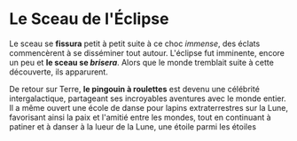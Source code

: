 # Le Sceau de l'Éclipse


Le sceau se **fissura** petit à petit suite à ce choc *immense*, des éclats commencèrent à se disséminer tout autour. L'éclipse fut imminente, encore un peu et **le sceau se _brisera_**. Alors que le monde tremblait suite à cette découverte, ils apparurent.

De retour sur Terre, **le pingouin à roulettes** est devenu une célébrité intergalactique, partageant ses incroyables aventures avec le monde entier. Il a même ouvert une école de danse pour lapins extraterrestres sur la Lune, favorisant ainsi la paix et l'amitié entre les mondes, tout en continuant à patiner et à danser à la lueur de la Lune, une étoile parmi les étoiles